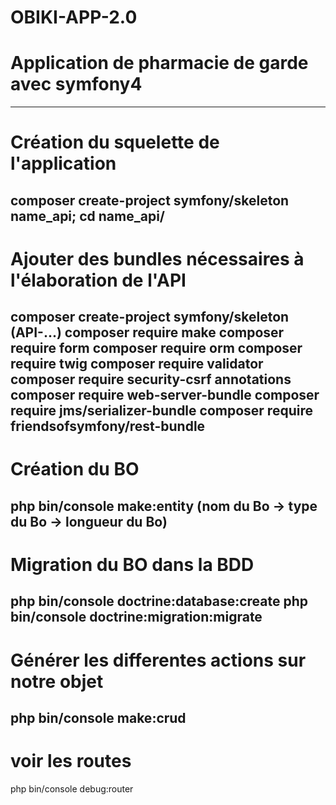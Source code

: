 # OBIKI-APP-2.0

# Application de pharmacie de garde avec symfony4
------------------------------------------------------------------
# Création du squelette de l'application
composer create-project symfony/skeleton name_api;
cd name_api/
------------------------------------------------------------------
# Ajouter des bundles nécessaires à l'élaboration de l'API
composer create-project symfony/skeleton (API-...)
composer require make
composer require form
composer require orm
composer require twig
composer require validator
composer require security-csrf annotations
composer require web-server-bundle
composer require jms/serializer-bundle
composer require friendsofsymfony/rest-bundle
------------------------------------------------------------------------
# Création du BO
php bin/console make:entity (nom du Bo -> type du Bo -> longueur du Bo)
-----------------------------------------------------------------------
# Migration du BO dans la BDD
php bin/console doctrine:database:create
php bin/console doctrine:migration:migrate
-------------------------------------------------------------------------
# Générer les differentes actions sur notre objet
php bin/console make:crud
--------------------------------------------------------------------------
# voir les routes
php bin/console debug:router